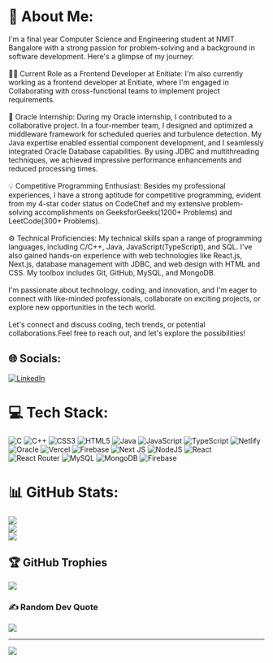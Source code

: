 # 💫 About Me:
I'm a final year Computer Science and Engineering student at NMIT Bangalore with a strong passion for problem-solving and a background in software development. Here's a glimpse of my journey:<br><br>👨‍💻 Current Role as a Frontend Developer at Enitiate: I'm also currently working as a frontend developer at Enitiate, where I'm engaged in Collaborating with cross-functional teams to implement project requirements.<br><br>🎯 Oracle Internship: During my Oracle internship, I contributed to a collaborative project. In a four-member team, I designed and optimized a middleware framework for scheduled queries and turbulence detection. My Java expertise enabled essential component development, and I seamlessly integrated Oracle Database capabilities. By using JDBC and multithreading techniques, we achieved impressive performance enhancements and reduced processing times.<br><br>💡 Competitive Programming Enthusiast: Besides my professional experiences, I have a strong aptitude for competitive programming, evident from my 4-star coder status on CodeChef and my extensive problem-solving accomplishments on GeeksforGeeks(1200+ Problems) and LeetCode(300+ Problems).<br><br>⚙️ Technical Proficiencies: My technical skills span a range of programming languages, including C/C++, Java, JavaScript(TypeScript), and SQL. I've also gained hands-on experience with web technologies like React.js, Next.js, database management with JDBC, and web design with HTML and CSS. My toolbox includes Git, GitHub, MySQL, and MongoDB.<br><br>I'm passionate about technology, coding, and innovation, and I'm eager to connect with like-minded professionals, collaborate on exciting projects, or explore new opportunities in the tech world.<br><br>Let's connect and discuss coding, tech trends, or potential collaborations.Feel free to reach out, and let's explore the possibilities!


## 🌐 Socials:
[![LinkedIn](https://img.shields.io/badge/LinkedIn-%230077B5.svg?logo=linkedin&logoColor=white)](https://www.linkedin.com/in/snehil-thakur-b894551b6/) 

# 💻 Tech Stack:
![C](https://img.shields.io/badge/c-%2300599C.svg?style=for-the-badge&logo=c&logoColor=white) ![C++](https://img.shields.io/badge/c++-%2300599C.svg?style=for-the-badge&logo=c%2B%2B&logoColor=white) ![CSS3](https://img.shields.io/badge/css3-%231572B6.svg?style=for-the-badge&logo=css3&logoColor=white) ![HTML5](https://img.shields.io/badge/html5-%23E34F26.svg?style=for-the-badge&logo=html5&logoColor=white) ![Java](https://img.shields.io/badge/java-%23ED8B00.svg?style=for-the-badge&logo=openjdk&logoColor=white) ![JavaScript](https://img.shields.io/badge/javascript-%23323330.svg?style=for-the-badge&logo=javascript&logoColor=%23F7DF1E) ![TypeScript](https://img.shields.io/badge/typescript-%23007ACC.svg?style=for-the-badge&logo=typescript&logoColor=white) ![Netlify](https://img.shields.io/badge/netlify-%23000000.svg?style=for-the-badge&logo=netlify&logoColor=#00C7B7) ![Oracle](https://img.shields.io/badge/Oracle-F80000?style=for-the-badge&logo=oracle&logoColor=white) ![Vercel](https://img.shields.io/badge/vercel-%23000000.svg?style=for-the-badge&logo=vercel&logoColor=white) ![Firebase](https://img.shields.io/badge/firebase-%23039BE5.svg?style=for-the-badge&logo=firebase) ![Next JS](https://img.shields.io/badge/Next-black?style=for-the-badge&logo=next.js&logoColor=white) ![NodeJS](https://img.shields.io/badge/node.js-6DA55F?style=for-the-badge&logo=node.js&logoColor=white) ![React](https://img.shields.io/badge/react-%2320232a.svg?style=for-the-badge&logo=react&logoColor=%2361DAFB) ![React Router](https://img.shields.io/badge/React_Router-CA4245?style=for-the-badge&logo=react-router&logoColor=white) ![MySQL](https://img.shields.io/badge/mysql-%2300000f.svg?style=for-the-badge&logo=mysql&logoColor=white) ![MongoDB](https://img.shields.io/badge/MongoDB-%234ea94b.svg?style=for-the-badge&logo=mongodb&logoColor=white) ![Firebase](https://img.shields.io/badge/Firebase-039BE5?style=for-the-badge&logo=Firebase&logoColor=white)
# 📊 GitHub Stats:
![](https://github-readme-stats.vercel.app/api?username=snehil21&theme=dark&hide_border=false&include_all_commits=true&count_private=true)<br/>
![](https://github-readme-streak-stats.herokuapp.com/?user=snehil21&theme=dark&hide_border=false)<br/>
![](https://github-readme-stats.vercel.app/api/top-langs/?username=snehil21&theme=dark&hide_border=false&include_all_commits=true&count_private=true&layout=compact)

## 🏆 GitHub Trophies
![](https://github-profile-trophy.vercel.app/?username=snehil21&theme=radical&no-frame=false&no-bg=true&margin-w=4)

### ✍️ Random Dev Quote
![](https://quotes-github-readme.vercel.app/api?type=horizontal&theme=radical)

<!-- ### 🔝 Top Contributed Repo
![](https://github-contributor-stats.vercel.app/api?username=snehil21&limit=5&theme=dark&combine_all_yearly_contributions=true)-->

<!--### 😂 Random Dev Meme
<img src='https://randommeme-five.vercel.app/' style="height: 400px;"/> -->

---
[![](https://visitcount.itsvg.in/api?id=snehil21&icon=0&color=0)](https://visitcount.itsvg.in)
